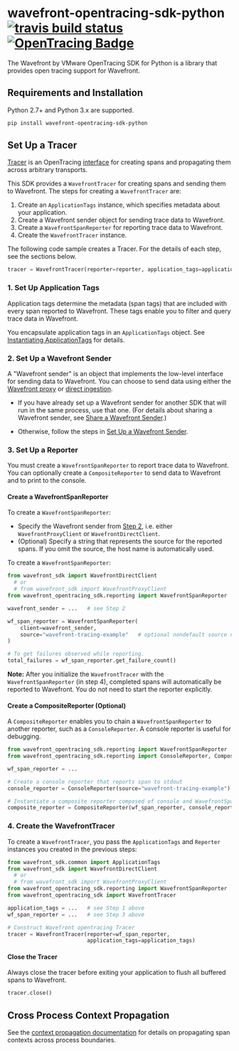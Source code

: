 # wavefront-opentracing-sdk-python [![travis build status](https://travis-ci.com/wavefrontHQ/wavefront-opentracing-sdk-python.svg?branch=master)](https://travis-ci.com/wavefrontHQ/wavefront-opentracing-sdk-python) [![OpenTracing Badge](https://img.shields.io/badge/OpenTracing-enabled-blue.svg)](http://opentracing.io)

The Wavefront by VMware OpenTracing SDK for Python is a library that provides open tracing support for Wavefront.

## Requirements and Installation

Python 2.7+ and Python 3.x are supported.

```bash
pip install wavefront-opentracing-sdk-python 
```
## Set Up a Tracer

[Tracer](https://github.com/opentracing/specification/blob/master/specification.md#tracer) is an OpenTracing [interface](https://github.com/opentracing/opentracing-java#initialization) for creating spans and propagating them across arbitrary transports.

This SDK provides a `WavefrontTracer` for creating spans and sending them to Wavefront. The steps for creating a `WavefrontTracer` are:
1. Create an `ApplicationTags` instance, which specifies metadata about your application.
2. Create a Wavefront sender object for sending trace data to Wavefront.
3. Create a `WavefrontSpanReporter` for reporting trace data to Wavefront.
4. Create the `WavefrontTracer` instance.

The following code sample creates a Tracer. For the details of each step, see the sections below.

```python
tracer = WavefrontTracer(reporter=reporter, application_tags=application_tags)
```


### 1. Set Up Application Tags

Application tags determine the metadata (span tags) that are included with every span reported to Wavefront. These tags enable you to filter and query trace data in Wavefront. 

You encapsulate application tags in an `ApplicationTags` object. See [Instantiating ApplicationTags](https://github.com/wavefrontHQ/wavefront-sdk-python/blob/master/docs/apptags.md) for details.

### 2. Set Up a Wavefront Sender

A "Wavefront sender" is an object that implements the low-level interface for sending data to Wavefront. You can choose to send data using either the [Wavefront proxy](https://docs.wavefront.com/proxies.html) or [direct ingestion](https://docs.wavefront.com/direct_ingestion.html).

* If you have already set up a Wavefront sender for another SDK that will run in the same process, use that one.  (For details about sharing a Wavefront sender, see [Share a Wavefront Sender](https://github.com/wavefrontHQ/wavefront-sdk-python/blob/master/docs/sender.md#share-a-wavefront-sender).)

* Otherwise, follow the steps in [Set Up a Wavefront Sender](https://github.com/wavefrontHQ/wavefront-sdk-python/blob/master/docs/sender.md#set-up-a-wavefront-sender).



### 3. Set Up a Reporter
You must create a `WavefrontSpanReporter` to report trace data to Wavefront. You can optionally create a `CompositeReporter` to send data to Wavefront and to print to the console.

#### Create a WavefrontSpanReporter
To create a `WavefrontSpanReporter`: 
* Specify the Wavefront sender from [Step 2](#2-set-up-a-wavefront-sender), i.e. either `WavefrontProxyClient` or `WavefrontDirectClient`. 
* (Optional) Specify a string that represents the source for the reported spans. If you omit the source, the host name is automatically used.

To create a `WavefrontSpanReporter`:

```python
from wavefront_sdk import WavefrontDirectClient
  # or
  # from wavefront_sdk import WavefrontProxyClient
from wavefront_opentracing_sdk.reporting import WavefrontSpanReporter

wavefront_sender = ...   # see Step 2

wf_span_reporter = WavefrontSpanReporter(
    client=wavefront_sender,
    source="wavefront-tracing-example"   # optional nondefault source name
) 

# To get failures observed while reporting.
total_failures = wf_span_reporter.get_failure_count()
```
**Note:** After you initialize the `WavefrontTracer` with the `WavefrontSpanReporter` (in step 4), completed spans will automatically be reported to Wavefront.
You do not need to start the reporter explicitly.

#### Create a CompositeReporter (Optional)
A `CompositeReporter` enables you to chain a `WavefrontSpanReporter` to another reporter, such as a `ConsoleReporter`. A console reporter is useful for debugging.

```PYTHON
from wavefront_opentracing_sdk.reporting import WavefrontSpanReporter
from wavefront_opentracing_sdk.reporting import ConsoleReporter, CompositeReporter

wf_span_reporter = ...   

# Create a console reporter that reports span to stdout
console_reporter = ConsoleReporter(source="wavefront-tracing-example")

# Instantiate a composite reporter composed of console and WavefrontSpanReporter.
composite_reporter = CompositeReporter(wf_span_reporter, console_reporter)
```
### 4. Create the WavefrontTracer

To create a `WavefrontTracer`, you pass the `ApplicationTags` and `Reporter` instances you created in the previous steps:

```PYTHON
from wavefront_sdk.common import ApplicationTags
from wavefront_sdk import WavefrontDirectClient  
  # or
  # from wavefront_sdk import WavefrontProxyClient
from wavefront_opentracing_sdk.reporting import WavefrontSpanReporter
from wavefront_opentracing_sdk import WavefrontTracer

application_tags = ...   # see Step 1 above
wf_span_reporter = ...   # see Step 3 above

# Construct Wavefront opentracing Tracer
tracer = WavefrontTracer(reporter=wf_span_reporter,
                         application_tags=application_tags) 
```

#### Close the Tracer
Always close the tracer before exiting your application to flush all buffered spans to Wavefront.

```python
tracer.close()
```
## Cross Process Context Propagation
See the [context propagation documentation](https://github.com/wavefrontHQ/wavefront-opentracing-sdk-python/tree/master/docs/contextpropagation.md) for details on propagating span contexts across process boundaries.
